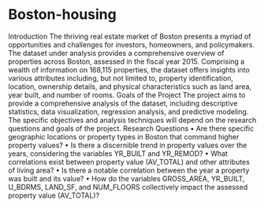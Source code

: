 # Boston-housing
Introduction
The thriving real estate market of Boston presents a myriad of opportunities and challenges for investors, homeowners, and policymakers. The dataset under analysis provides a comprehensive overview of properties across Boston, assessed in the fiscal year 2015. Comprising a wealth of information on 168,115 properties, the dataset offers insights into various attributes including, but not limited to, property identification, location, ownership details, and physical characteristics such as land area, year built, and number of rooms.
Goals of the Project
The project aims to provide a comprehensive analysis of the dataset, including descriptive statistics, data visualization, regression analysis, and predictive modeling. The specific objectives and analysis techniques will depend on the research questions and goals of the project.
Research Questions
•	Are there specific geographic locations or property types in Boston that command higher property values?
•	Is there a discernible trend in property values over the years, considering the variables YR_BUILT and YR_REMOD?
•	What correlations exist between property value (AV_TOTAL) and other attributes of living area?
•	Is there a notable correlation between the year a property was built and its value?
•	How do the variables GROSS_AREA, YR_BUILT, U_BDRMS, LAND_SF, and NUM_FLOORS collectively impact the assessed property value (AV_TOTAL)?
